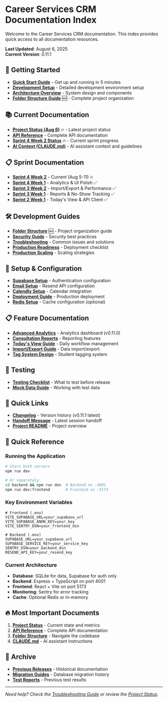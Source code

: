# Career Services CRM Documentation Index

Welcome to the Career Services CRM documentation. This index provides quick access to all documentation resources.

**Last Updated**: August 6, 2025  
**Current Version**: 0.11.1

## 🚀 Getting Started
- **[Quick Start Guide](setup/QUICK_START.md)** - Get up and running in 5 minutes
- **[Development Setup](setup/RUN_APP.md)** - Detailed development environment setup
- **[Architecture Overview](current/ARCHITECTURE_OVERVIEW.md)** - System design and components
- **[Folder Structure Guide](development/FOLDER_STRUCTURE.md)** 🆕 - Complete project organization

## 📚 Current Documentation
- **[Project Status (Aug 6)](current/PROJECT_STATUS_AUG6.md)** 🔥 - Latest project status
- **[API Reference](current/API_REFERENCE.md)** - Complete API documentation
- **[Sprint 4 Week 2 Status](current/SPRINT4_WEEK2_STATUS.md)** 🔥 - Current sprint progress
- **[AI Context (CLAUDE.md)](../CLAUDE.md)** - AI assistant context and guidelines

## 📋 Sprint Documentation
- **[Sprint 4 Week 2](current/SPRINT4_WEEK2_STATUS.md)** - Current (Aug 5-11) 🔥
- **[Sprint 4 Week 1](current/SPRINT4_WEEK1_STATUS.md)** - Analytics & UI Polish ✅
- **[Sprint 3 Week 2](current/SPRINT3_WEEK2_COMPLETE.md)** - Import/Export & Performance ✅
- **[Sprint 3 Week 1](current/SPRINT3_WEEK1_COMPLETE.md)** - Reports & No-Show Tracking ✅
- **[Sprint 2 Week 1](current/SPRINT2_WEEK1_COMPLETE.md)** - Today's View & API Client ✅

## 🛠️ Development Guides
- **[Folder Structure](development/FOLDER_STRUCTURE.md)** 🆕 - Project organization guide
- **[Security Guide](development/SECURITY_GUIDE.md)** - Security best practices
- **[Troubleshooting](development/TROUBLESHOOTING.md)** - Common issues and solutions
- **[Production Readiness](development/PRODUCTION_READINESS_REPORT.md)** - Deployment checklist
- **[Production Scaling](development/PRODUCTION_SCALING_PLAN.md)** - Scaling strategies

## 🔧 Setup & Configuration
- **[Supabase Setup](setup/SUPABASE_SETUP_GUIDE.md)** - Authentication configuration
- **[Email Setup](setup/EMAIL_SETUP.md)** - Resend API configuration
- **[Calendly Setup](setup/CALENDLY_SETUP.md)** - Calendar integration
- **[Deployment Guide](setup/DEPLOYMENT_GUIDE.md)** - Production deployment
- **[Redis Setup](setup/REDIS_SETUP.md)** - Cache configuration (optional)

## 📋 Feature Documentation
- **[Advanced Analytics](current/TASK-014_ADVANCED_ANALYTICS.md)** - Analytics dashboard (v0.11.0)
- **[Consultation Reports](current/TASK-011_CONSULTATION_REPORTS.md)** - Reporting features
- **[Today's View Guide](current/TODAYS_VIEW_USER_GUIDE.md)** - Daily workflow management
- **[Import/Export Guide](guides/IMPORT_EXPORT_GUIDE.md)** - Data import/export
- **[Tag System Design](current/TAG_SYSTEM_DESIGN.md)** - Student tagging system

## 🧪 Testing
- **[Testing Checklist](testing/testing-checklist.md)** - What to test before release
- **[Mock Data Guide](testing/MOCK_DATA_GUIDE.md)** - Working with test data

## 🔗 Quick Links
- **[Changelog](../CHANGELOG.md)** - Version history (v0.11.1 latest)
- **[Handoff Message](../HANDOFF_MESSAGE.md)** - Latest session handoff
- **[Project README](../README.md)** - Project overview

## 📝 Quick Reference

### Running the Application
```bash
# Start both servers
npm run dev

# Or separately:
cd backend && npm run dev  # Backend on :4001
npm run dev:frontend       # Frontend on :5173
```

### Key Environment Variables
```env
# Frontend (.env)
VITE_SUPABASE_URL=your_supabase_url
VITE_SUPABASE_ANON_KEY=your_key
VITE_SENTRY_DSN=your_frontend_dsn

# Backend (.env)
SUPABASE_URL=your_supabase_url
SUPABASE_SERVICE_KEY=your_service_key
SENTRY_DSN=your_backend_dsn
RESEND_API_KEY=your_resend_key
```

### Current Architecture
- **Database**: SQLite for data, Supabase for auth only
- **Backend**: Express + TypeScript on port 4001
- **Frontend**: React + Vite on port 5173
- **Monitoring**: Sentry for error tracking
- **Cache**: Optional Redis or in-memory

## 🔥 Most Important Documents

1. **[Project Status](current/PROJECT_STATUS_AUG6.md)** - Current state and metrics
2. **[API Reference](current/API_REFERENCE.md)** - Complete API documentation
3. **[Folder Structure](development/FOLDER_STRUCTURE.md)** - Navigate the codebase
4. **[CLAUDE.md](../CLAUDE.md)** - AI assistant instructions

## 📁 Archive
- **[Previous Releases](archive/)** - Historical documentation
- **[Migration Guides](archive/)** - Database migration history
- **[Test Reports](archive/)** - Previous test results

---

*Need help? Check the [Troubleshooting Guide](development/TROUBLESHOOTING.md) or review the [Project Status](current/PROJECT_STATUS_AUG6.md).*
